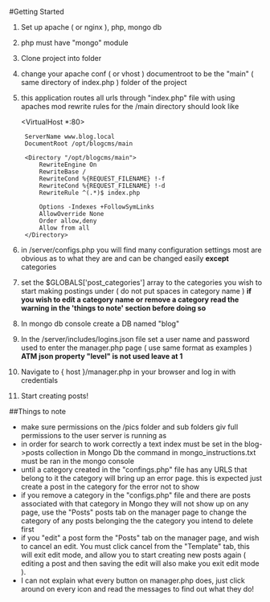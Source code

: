 #Getting Started
1. Set up apache ( or nginx ), php, mongo db
2. php must have "mongo" module
3. Clone project into folder
4. change your apache conf ( or vhost ) documentroot to be the "main" ( same directory of index.php ) folder of the project 
5. this application routes all urls through "index.php" file with using apaches mod rewrite rules for the /main directory should look like

	<VirtualHost *:80>
	
		ServerName www.blog.local
		DocumentRoot /opt/blogcms/main
		
		<Directory "/opt/blogcms/main">
			RewriteEngine On
			RewriteBase /
			RewriteCond %{REQUEST_FILENAME} !-f
			RewriteCond %{REQUEST_FILENAME} !-d
			RewriteRule ^(.*)$ index.php
			
			Options -Indexes +FollowSymLinks
			AllowOverride None
			Order allow,deny
			Allow from all
		</Directory>
	
	</VirtualHost>


6. in /server/configs.php you will find many configuration settings most are obvious as to what they are and can be changed easily 
**except** categories
7. set the $GLOBALS['post_categories'] array to the categories you wish to start making postings under ( do not put spaces in category name ) **if you wish to edit a category name or remove a category read the warning in the 'things to note' section before doing so**
8. In mongo db console create a DB named "blog"
9. In the /server/includes/logins.json file set a user name and password used to enter the manager.php page ( use same format as examples ) **ATM json property "level" is not used leave at 1**
10. Navigate to { host }/manager.php in your browser and log in with credentials
11.  Start creating posts!  

##Things to note
- make sure permissions on the /pics folder and sub folders giv full permissions to the user server is running as
- in order for search to work correctly a text index must be set in the blog->posts collection in Mongo Db the command in mongo_instructions.txt must be ran in the mongo console
- until a category created in the "confings.php" file has any URLS that belong to it the category will bring up an error page.  this is expected just create a post in the category for the error not to show
- if you remove a category in the "configs.php" file and there are posts associated with that category in Mongo they will not show up on any page,  use the "Posts" posts tab on the manager page to change the category of any posts belonging the the category you intend to delete first
- if you "edit" a post form the "Posts" tab on the manager page, and wish to cancel an edit.  You must click cancel from the "Template" tab, this will exit edit mode, and allow you to start creating new posts again ( editing a post and then saving the edit will also make you exit edit mode ).  
- I can not explain what every button on manager.php does, just click around on every icon and read the messages to find out what they do!